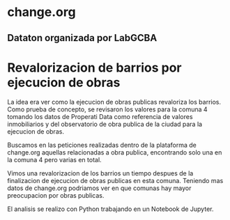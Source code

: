 # change.org
## Dataton organizada por LabGCBA

# Revalorizacion de barrios por ejecucion de obras
La idea era ver como la ejecucion de obras publicas revaloriza los barrios. Como prueba de concepto, se revisaron los valores para la comuna 4 tomando los datos de Properati Data como referencia de valores inmobiliarios y del observatorio de obra publica de la ciudad para la ejecucion de obras. 

Buscamos en las peticiones realizadas dentro de la plataforma de change.org aquellas relacionadas a obra publica, encontrando solo una en la comuna 4 pero varias en total.

Vimos una revalorizacion de los barrios un tiempo despues de la finalizacion de ejecucion de obras publicas en esta comuna. Teniendo mas datos de change.org podriamos ver en que comunas hay mayor preocupacion por obras publicas.

El analisis se realizo con Python trabajando en un Notebook de Jupyter. 
